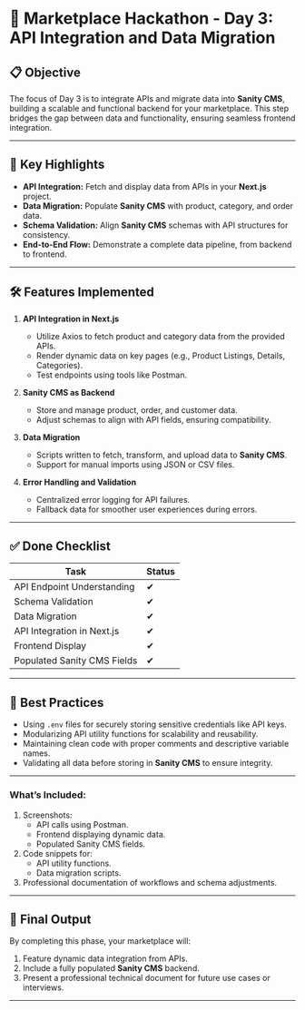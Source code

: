# 🚀 Marketplace Hackathon - Day 3: API Integration and Data Migration

## 📋 Objective
The focus of Day 3 is to integrate APIs and migrate data into **Sanity CMS**, building a scalable and functional backend for your marketplace. This step bridges the gap between data and functionality, ensuring seamless frontend integration.

---

## 🌟 Key Highlights
- **API Integration:** Fetch and display data from APIs in your **Next.js** project.  
- **Data Migration:** Populate **Sanity CMS** with product, category, and order data.  
- **Schema Validation:** Align **Sanity CMS** schemas with API structures for consistency.  
- **End-to-End Flow:** Demonstrate a complete data pipeline, from backend to frontend.

---

## 🛠️ Features Implemented
1. **API Integration in Next.js**  
   - Utilize Axios to fetch product and category data from the provided APIs.
   - Render dynamic data on key pages (e.g., Product Listings, Details, Categories).
   - Test endpoints using tools like Postman.

2. **Sanity CMS as Backend**  
   - Store and manage product, order, and customer data.  
   - Adjust schemas to align with API fields, ensuring compatibility.  

3. **Data Migration**  
   - Scripts written to fetch, transform, and upload data to **Sanity CMS**.  
   - Support for manual imports using JSON or CSV files.

4. **Error Handling and Validation**  
   - Centralized error logging for API failures.  
   - Fallback data for smoother user experiences during errors.  

---

## ✅ Done Checklist 
| Task                                | Status  |
|-------------------------------------|---------|
| API Endpoint Understanding          | ✔       |
| Schema Validation                   | ✔       |
| Data Migration                      | ✔       |
| API Integration in Next.js          | ✔       |
| Frontend Display                    | ✔       |
| Populated Sanity CMS Fields         | ✔       |

---

## 📜 Best Practices
- Using `.env` files for securely storing sensitive credentials like API keys.  
- Modularizing API utility functions for scalability and reusability.  
- Maintaining clean code with proper comments and descriptive variable names.  
- Validating all data before storing in **Sanity CMS** to ensure integrity.

---
### **What’s Included:**
1. Screenshots:  
   - API calls using Postman.  
   - Frontend displaying dynamic data.  
   - Populated Sanity CMS fields.  
2. Code snippets for:  
   - API utility functions.  
   - Data migration scripts.  
3. Professional documentation of workflows and schema adjustments.
 

---

## 🎯 Final Output
By completing this phase, your marketplace will:
1. Feature dynamic data integration from APIs.  
2. Include a fully populated **Sanity CMS** backend.  
3. Present a professional technical document for future use cases or interviews.

---

